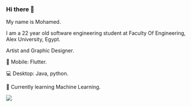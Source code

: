 ### Hi there 👋
My name is Mohamed.

I am a 22 year old software engineering student at Faculty Of Engineering, Alex University, Egypt.

Artist and Graphic Designer.

📱 Mobile: Flutter.

💻 Desktop: Java, python.

📝 Currently learning Machine Learning.

 <img src="https://github-readme-stats.vercel.app/api?username=muhhammdsallam">
 <!---<img src="https://github-readme-stats.vercel.app/api/top-langs/?username=muhhammdsallam&layout=compact">--->
